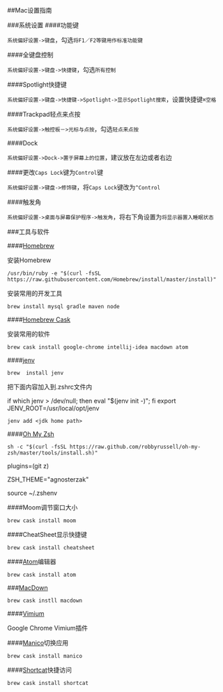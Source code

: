 ##Mac设置指南

###系统设置
####功能键

`系统偏好设置->键盘`，勾选`将F1／F2等键用作标准功能键`

####全键盘控制

`系统偏好设置->键盘->快捷键`，勾选`所有控制`

####Spotlight快捷键

`系统偏好设置->键盘->快捷键->Spotlight->显示Spotlight搜索`，设置快捷键`⌘空格`

####Trackpad轻点来点按

`系统偏好设置->触控板－>光标与点按`，勾选`轻点来点按`

####Dock

`系统偏好设置->Dock->置于屏幕上的位置`，建议放在左边或者右边

####更改`Caps Lock`键为`Control`键

`系统偏好设置->键盘->修饰键`，将`Caps Lock`键改为`^Control`

####触发角

`系统偏好设置->桌面与屏幕保护程序->触发角`，将右下角设置为`将显示器置入睡眠状态`

###工具与软件

####[Homebrew]

安装Homebrew

```shell
/usr/bin/ruby -e "$(curl -fsSL https://raw.githubusercontent.com/Homebrew/install/master/install)"
```

安装常用的开发工具

```shell
brew install mysql gradle maven node
```
####[Homebrew Cask]

安装常用的软件

```shell
brew cask install google-chrome intellij-idea macdown atom
```

####[jenv]

```shell
brew  install jenv
```
把下面内容加入到.zshrc文件内

if which jenv > /dev/null; then eval "$(jenv init -)"; fi
export JENV_ROOT=/usr/local/opt/jenv

```shell
jenv add <jdk home path>
```

####[Oh My Zsh]

```shell
sh -c "$(curl -fsSL https://raw.github.com/robbyrussell/oh-my-zsh/master/tools/install.sh)"
```

plugins=(git z)

ZSH_THEME="agnosterzak"

source ~/.zshenv

####Moom调节窗口大小

```shell
brew cask install moom
```

####CheatSheet显示快捷键

```shell
brew cask install cheatsheet
```

####[Atom]编辑器

```shell
brew cask install atom
```

###[MacDown]

```shell
brew cask instll macdown
```

####[Vimium]

Google Chrome Vimium插件

####[Manico]切换应用

```shell
brew cask install manico
```

####[Shortcat]快捷访问

```shell
brew cask install shortcat
```


[Homebrew]: http://brew.sh/
[Homebrew Cask]: http://caskroom.io/
[jenv]: http://www.jenv.be/
[Oh My Zsh]: http://ohmyz.sh/
[Vimium]: https://vimium.github.io/
[MacDown]: https://github.com/MacDownApp/macdown
[Atom]: https://github.com/atom/atom
[Manico]: https://manico.im/
[Shortcat]: https://shortcatapp.com/
